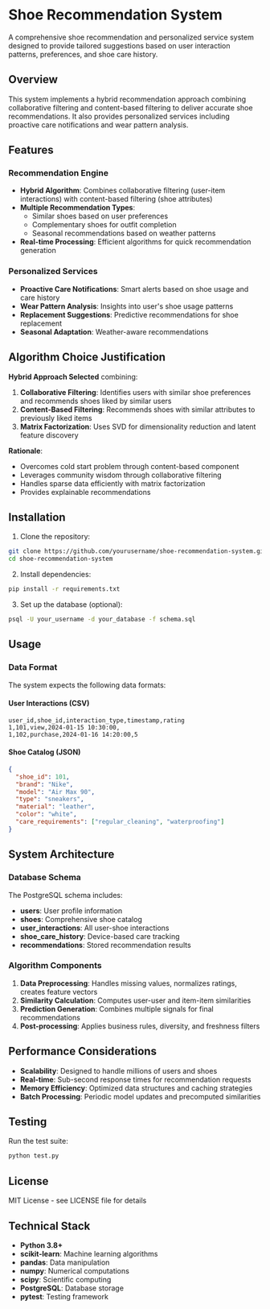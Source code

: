 # Shoe Recommendation System

A comprehensive shoe recommendation and personalized service system designed to provide tailored suggestions based on user interaction patterns, preferences, and shoe care history.

## Overview

This system implements a hybrid recommendation approach combining collaborative filtering and content-based filtering to deliver accurate shoe recommendations. It also provides personalized services including proactive care notifications and wear pattern analysis.

## Features

### Recommendation Engine
- **Hybrid Algorithm**: Combines collaborative filtering (user-item interactions) with content-based filtering (shoe attributes)
- **Multiple Recommendation Types**: 
  - Similar shoes based on user preferences
  - Complementary shoes for outfit completion
  - Seasonal recommendations based on weather patterns
- **Real-time Processing**: Efficient algorithms for quick recommendation generation

### Personalized Services
- **Proactive Care Notifications**: Smart alerts based on shoe usage and care history
- **Wear Pattern Analysis**: Insights into user's shoe usage patterns
- **Replacement Suggestions**: Predictive recommendations for shoe replacement
- **Seasonal Adaptation**: Weather-aware recommendations

## Algorithm Choice Justification

**Hybrid Approach Selected** combining:

1. **Collaborative Filtering**: Identifies users with similar shoe preferences and recommends shoes liked by similar users
2. **Content-Based Filtering**: Recommends shoes with similar attributes to previously liked items
3. **Matrix Factorization**: Uses SVD for dimensionality reduction and latent feature discovery

**Rationale**:
- Overcomes cold start problem through content-based component
- Leverages community wisdom through collaborative filtering
- Handles sparse data efficiently with matrix factorization
- Provides explainable recommendations

## Installation

1. Clone the repository:
```bash
git clone https://github.com/yourusername/shoe-recommendation-system.git
cd shoe-recommendation-system
```

2. Install dependencies:
```bash
pip install -r requirements.txt
```

3. Set up the database (optional):
```bash
psql -U your_username -d your_database -f schema.sql
```

## Usage

### Data Format

The system expects the following data formats:

#### User Interactions (CSV)
```csv
user_id,shoe_id,interaction_type,timestamp,rating
1,101,view,2024-01-15 10:30:00,
1,102,purchase,2024-01-16 14:20:00,5
```

#### Shoe Catalog (JSON)
```json
{
  "shoe_id": 101,
  "brand": "Nike",
  "model": "Air Max 90",
  "type": "sneakers",
  "material": "leather",
  "color": "white",
  "care_requirements": ["regular_cleaning", "waterproofing"]
}
```

## System Architecture

### Database Schema
The PostgreSQL schema includes:
- **users**: User profile information
- **shoes**: Comprehensive shoe catalog
- **user_interactions**: All user-shoe interactions
- **shoe_care_history**: Device-based care tracking
- **recommendations**: Stored recommendation results

### Algorithm Components

1. **Data Preprocessing**: Handles missing values, normalizes ratings, creates feature vectors
2. **Similarity Calculation**: Computes user-user and item-item similarities
3. **Prediction Generation**: Combines multiple signals for final recommendations
4. **Post-processing**: Applies business rules, diversity, and freshness filters

## Performance Considerations

- **Scalability**: Designed to handle millions of users and shoes
- **Real-time**: Sub-second response times for recommendation requests
- **Memory Efficiency**: Optimized data structures and caching strategies
- **Batch Processing**: Periodic model updates and precomputed similarities

## Testing

Run the test suite:
```bash
python test.py
```


## License

MIT License - see LICENSE file for details

## Technical Stack

- **Python 3.8+**
- **scikit-learn**: Machine learning algorithms
- **pandas**: Data manipulation
- **numpy**: Numerical computations
- **scipy**: Scientific computing
- **PostgreSQL**: Database storage
- **pytest**: Testing framework